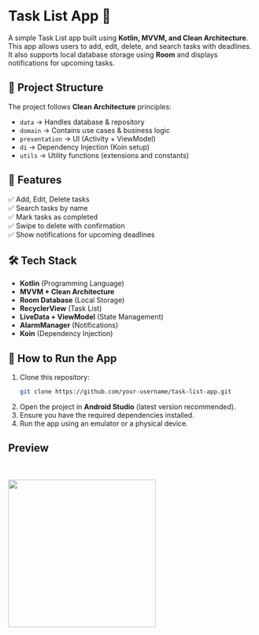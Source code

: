 # Task List App 📝

A simple Task List app built using **Kotlin, MVVM, and Clean Architecture**. This app allows users to add, edit, delete, and search tasks with deadlines. It also supports local database storage using **Room** and displays notifications for upcoming tasks.

## 📂 Project Structure
The project follows **Clean Architecture** principles:
- `data` → Handles database & repository
- `domain` → Contains use cases & business logic
- `presentation` → UI (Activity + ViewModel)
- `di` → Dependency Injection (Koin setup)
- `utils` → Utility functions (extensions and constants)

## 🚀 Features
✅ Add, Edit, Delete tasks  
✅ Search tasks by name  
✅ Mark tasks as completed  
✅ Swipe to delete with confirmation  
✅ Show notifications for upcoming deadlines  

## 🛠️ Tech Stack
- **Kotlin** (Programming Language)
- **MVVM + Clean Architecture**
- **Room Database** (Local Storage)
- **RecyclerView** (Task List)
- **LiveData + ViewModel** (State Management)
- **AlarmManager** (Notifications)
- **Koin** (Dependency Injection)

## 🔧 How to Run the App
1. Clone this repository:
   ```sh
   git clone https://github.com/your-username/task-list-app.git
2. Open the project in **Android Studio** (latest version recommended).
3. Ensure you have the required dependencies installed.
4. Run the app using an emulator or a physical device.

## Preview
<br><br><img src="https://github.com/rixon08/test_create_task/blob/master/record.gif" width="300">


